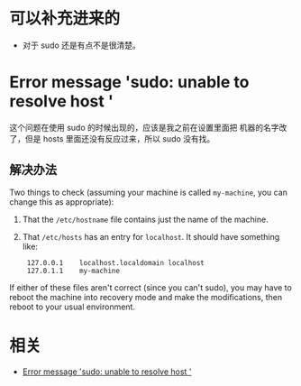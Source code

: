 
# 可以补充进来的

- 对于 sudo 还是有点不是很清楚。


# Error message 'sudo: unable to resolve host <USER>'

这个问题在使用 sudo 的时候出现的，应该是我之前在设置里面把 机器的名字改了，但是 hosts 里面还没有反应过来，所以 sudo 没有找。


## 解决办法

Two things to check (assuming your machine is called `my-machine`, you can change this as appropriate):

1. That the `/etc/hostname` file contains just the name of the machine.

2. That `/etc/hosts` has an entry for `localhost`. It should have something like:

   ```
    127.0.0.1    localhost.localdomain localhost
    127.0.1.1    my-machine
   ```

If either of these files aren't correct (since you can't sudo), you may have to reboot the machine into recovery mode and make the modifications, then reboot to your usual environment.



# 相关


- [Error message 'sudo: unable to resolve host <USER>'](https://askubuntu.com/questions/59458/error-message-sudo-unable-to-resolve-host-user)
